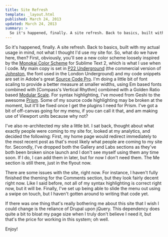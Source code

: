 ```yaml
---
title: Site Refresh
template: _layout.html
published: March 24, 2013
updated: March 24, 2013
summary: >
  So it's happened, finally. A site refresh. Back to basics, built with my actual usage in mind, not what I thought I'd use my site for.
---
```

So it's happened, finally. A site refresh. Back to basics, built with my actual usage in mind, not what I thought I'd use my site for. So, what do we have here, then? First, obviously, you'll see a new color scheme loosely inspired by the [Monokai Color Scheme](http://studiostyl.es/schemes/sublime-text-s-monokai-color-scheme) for Sublime Text 2, which is what I use when I code. My main copy is set in [P22 Underground](https://typekit.com/fonts/p22-underground) (the commercial version of [Johnston](http://en.wikipedia.org/wiki/Johnston_(typeface)), the font used in the London Underground) and my code snippets are set in Adobe's great [Source Code Pro](http://blogs.adobe.com/typblography/2012/09/source-code-pro.html). I'm doing a little bit of font scaling to provide a better measure at smaller widths, using Em based fonts combined with [Compass's Vertical Rhythm] combined with a Golden Ratio based [Modular Scale](http://thesassway.com/projects/modular-scale). For syntax highlighting, I've moved from Geshi to the awesome [Prism](http://prismjs.com/). Some of my source code highlighting may be broken at the moment, but it'll be fixed once I get the plugins I need for Prism. I've got a bit of off-canvas going for my menu, if you can call it that, and am making use of Viewport units because why not? 

I've also re-architected my site a little bit. I sat back, thought about what exactly people were coming to my site for, looked at my analytics, and decided the following: First, my home page would redirect immediately to the most recent post as that's most likely what people are coming to my site for. Secondly, I've dropped both the Gallery and Labs sections as they've both been broken since launch and I don't see myself using them any time soon. If I do, I can add them in later, but for now I don't need them. The Me section is still there, just in the flyout now.

There are some issues with the site, right now. For instance, I haven't fully finished the theming for the Comments section, but they look fairly decent right now. Like I said before, not all of my syntax highlighting is correct right now, but it will be. Finally, I've set up being able to slide the menu out using a swipe on touch, but I haven't gotten around to writing that code yet.

If there was one thing that's really bothering me about this site that I wish I could change is the reliance of Drupal upon jQuery. This dependency does quite a bit to bloat my page size when I truly don't believe I need it, but that's the price for working in this system; oh well.

Enjoy! 

